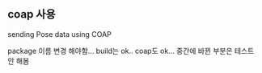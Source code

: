 ## coap 사용   
sending Pose data using COAP

package 이름 변경 해야함...  build는 ok.. coap도 ok... 중간에 바뀐 부분은 테스트 안 해봄  
